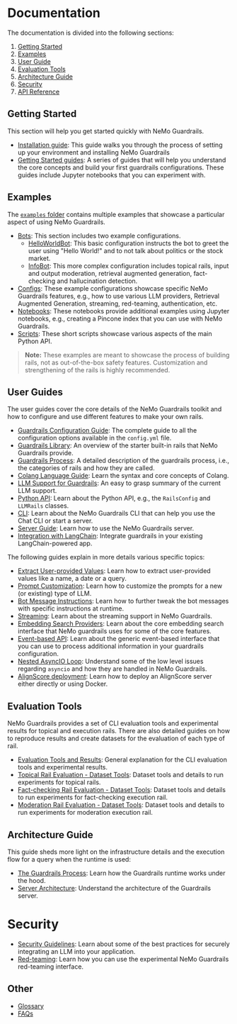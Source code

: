# Documentation

The documentation is divided into the following sections:

1. [Getting Started](#getting-started)
2. [Examples](#examples)
3. [User Guide](#user-guide)
4. [Evaluation Tools](#evaluation-tools)
5. [Architecture Guide](#architecture-guide)
6. [Security](#security)
7. [API Reference](./api/README.md)

## Getting Started

This section will help you get started quickly with NeMo Guardrails.

* [Installation guide](getting_started/installation-guide.md): This guide walks you through the process of setting up your environment and installing NeMo Guardrails
* [Getting Started guides](./getting_started): A series of guides that will help you understand the core concepts and build your first guardrails configurations. These guides include Jupyter notebooks that you can experiment with.

## Examples

The [`examples` folder](../examples) contains multiple examples that showcase a particular aspect of using NeMo Guardrails.

* [Bots](../examples/bots): This section includes two example configurations.
  * [HelloWorldBot](../examples/bots/hello-world): This basic configuration instructs the bot to greet the user using "Hello World!" and to not talk about politics or the stock market.
  * [InfoBot](../examples/bots/info): This more complex configuration includes topical rails, input and output moderation, retrieval augmented generation, fact-checking and hallucination detection.
* [Configs](../examples/configs): These example configurations showcase specific NeMo Guardrails features, e.g., how to use various LLM providers, Retrieval Augmented Generation, streaming, red-teaming, authentication, etc.
* [Notebooks](../examples/notebooks): These notebooks provide additional examples using Jupyter notebooks, e.g., creating a Pincone index that you can use with NeMo Guardrails.
* [Scripts](../examples/scripts): These short scripts showcase various aspects of the main Python API.


> **Note:** These examples are meant to showcase the process of building rails, not as out-of-the-box safety features. Customization and strengthening of the rails is highly recommended.

## User Guides

The user guides cover the core details of the NeMo Guardrails toolkit and how to configure and use different features to make your own rails.

* [Guardrails Configuration Guide](user_guides/configuration-guide.md): The complete guide to all the configuration options available in the `config.yml` file.
* [Guardrails Library](user_guides/guardrails-library.md): An overview of the starter built-in rails that NeMo Guardrails provide.
* [Guardrails Process](user_guides/guardrails-process.md): A detailed description of the guardrails process, i.e., the categories of rails and how they are called.
* [Colang Language Guide](user_guides/colang-language-syntax-guide.md): Learn the syntax and core concepts of Colang.
* [LLM Support for Guardrails](user_guides/llm-support.md): An easy to grasp summary of the current LLM support.
* [Python API](user_guides/python-api.md): Learn about the Python API, e.g., the `RailsConfig` and `LLMRails` classes.
* [CLI](user_guides/cli.md): Learn about the NeMo Guardrails CLI that can help you use the Chat CLI or start a server.
* [Server Guide](user_guides/server-guide.md): Learn how to use the NeMo Guardrails server.
* [Integration with LangChain](user_guides/integration-with-langchain.md): Integrate guardrails in your existing LangChain-powered app.

The following guides explain in more details various specific topics:

* [Extract User-provided Values](user_guides/advanced/extract-user-provided-values.md): Learn how to extract user-provided values like a name, a date or a query.
* [Prompt Customization](user_guides/advanced/prompt-customization.md): Learn how to customize the prompts for a new (or existing) type of LLM.
* [Bot Message Instructions](user_guides/advanced/bot-message-instructions.md): Learn how to further tweak the bot messages with specific instructions at runtime.
* [Streaming](user_guides/advanced/streaming.md): Learn about the streaming support in NeMo Guardrails.
* [Embedding Search Providers](user_guides/advanced/embedding-search-providers.md): Learn about the core embedding search interface that NeMo guardrails uses for some of the core features.
* [Event-based API](user_guides/advanced/event-based-api.md): Learn about the generic event-based interface that you can use to process additional information in your guardrails configuration.
* [Nested AsyncIO Loop](user_guides/advanced/nested-async-loop.md): Understand some of the low level issues regarding `asyncio` and how they are handled in NeMo Guardrails.
* [AlignScore deployment](user_guides/advanced/align_score_deployment.md): Learn how to deploy an AlignScore server either directly or using Docker.

## Evaluation Tools

NeMo Guardrails provides a set of CLI evaluation tools and experimental results for topical and execution rails.
There are also detailed guides on how to reproduce results and create datasets for the evaluation of each type of rail.

* [Evaluation Tools and Results](./../nemoguardrails/eval/README.md): General explanation for the CLI evaluation tools and experimental results.
* [Topical Rail Evaluation - Dataset Tools](./../nemoguardrails/eval/data/topical/README.md): Dataset tools and details to run experiments for topical rails.
* [Fact-checking Rail Evaluation - Dataset Tools](./../nemoguardrails/eval/data/factchecking/README.md): Dataset tools and details to run experiments for fact-checking execution rail.
* [Moderation Rail Evaluation - Dataset Tools](./../nemoguardrails/eval/data/moderation/README.md): Dataset tools and details to run experiments for moderation execution rail.

## Architecture Guide

This guide sheds more light on the infrastructure details and the execution flow for a query when the runtime is used:

* [The Guardrails Process](./architecture/README.md#the-guardrails-process): Learn how the Guardrails runtime works under the hood.
* [Server Architecture](./architecture/README.md#server-architecture): Understand the architecture of the Guardrails server.

# Security

* [Security Guidelines](./security/guidelines.md): Learn about some of the best practices for securely integrating an LLM into your application.
* [Red-teaming](./security/red-teaming.md): Learn how you can use the experimental NeMo Guardrails red-teaming interface.

## Other

* [Glossary](./glossary.md)
* [FAQs](./faqs.md)

